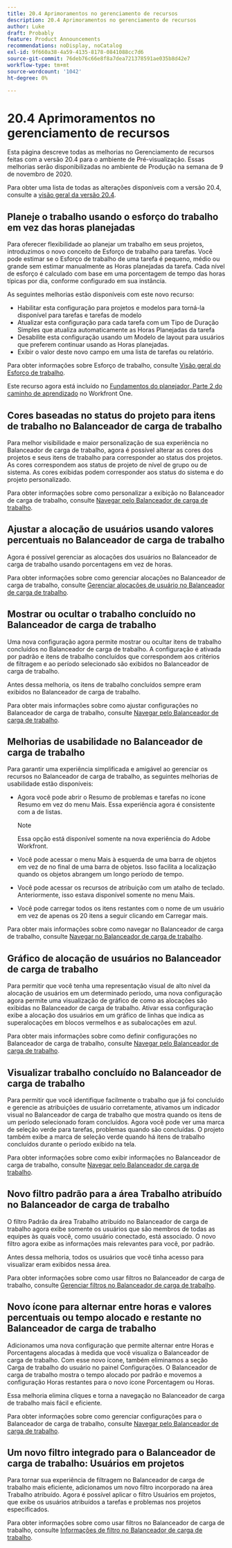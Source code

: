 ```yaml
---
title: 20.4 Aprimoramentos no gerenciamento de recursos
description: 20.4 Aprimoramentos no gerenciamento de recursos
author: Luke
draft: Probably
feature: Product Announcements
recommendations: noDisplay, noCatalog
exl-id: 9f660a38-4a59-4135-8178-0841088cc7d6
source-git-commit: 76deb76c66e8f8a7dea721378591ae035b8d42e7
workflow-type: tm+mt
source-wordcount: '1042'
ht-degree: 0%

---
```


# 20.4 Aprimoramentos no gerenciamento de recursos

Esta página descreve todas as melhorias no Gerenciamento de recursos feitas com a versão 20.4 para o ambiente de Pré-visualização. Essas melhorias serão disponibilizadas no ambiente de Produção na semana de 9 de novembro de 2020.

Para obter uma lista de todas as alterações disponíveis com a versão 20.4, consulte a [visão geral da versão 20.4](../../../product-announcements/product-releases/20.4-release-activity/20-4-release-overview.md).

## Planeje o trabalho usando o esforço do trabalho em vez das horas planejadas

Para oferecer flexibilidade ao planejar um trabalho em seus projetos, introduzimos o novo conceito de Esforço de trabalho para tarefas. Você pode estimar se o Esforço de trabalho de uma tarefa é pequeno, médio ou grande sem estimar manualmente as Horas planejadas da tarefa. Cada nível de esforço é calculado com base em uma porcentagem de tempo das horas típicas por dia, conforme configurado em sua instância.

As seguintes melhorias estão disponíveis com este novo recurso:

* Habilitar esta configuração para projetos e modelos para torná-la disponível para tarefas e tarefas de modelo
* Atualizar esta configuração para cada tarefa com um Tipo de Duração Simples que atualiza automaticamente as Horas Planejadas da tarefa
* Desabilite esta configuração usando um Modelo de layout para usuários que preferem continuar usando as Horas planejadas.
* Exibir o valor deste novo campo em uma lista de tarefas ou relatório.

Para obter informações sobre Esforço de trabalho, consulte [Visão geral do Esforço de trabalho](../../../manage-work/tasks/task-information/work-effort.md).

Este recurso agora está incluído no [Fundamentos do planejador, Parte 2 do caminho de aprendizado](https://one.workfront.com/s/learningpath3/planner-fundamentals-for-the-new-workfront-experience-part-2-plan-a-project-20Y0z000000bm79EAA) no Workfront One.

## Cores baseadas no status do projeto para itens de trabalho no Balanceador de carga de trabalho

Para melhor visibilidade e maior personalização de sua experiência no Balanceador de carga de trabalho, agora é possível alterar as cores dos projetos e seus itens de trabalho para corresponder ao status dos projetos. As cores correspondem aos status de projeto de nível de grupo ou de sistema. As cores exibidas podem corresponder aos status do sistema e do projeto personalizado.

Para obter informações sobre como personalizar a exibição no Balanceador de carga de trabalho, consulte [Navegar pelo Balanceador de carga de trabalho](../../../resource-mgmt/workload-balancer/navigate-the-workload-balancer.md).

## Ajustar a alocação de usuários usando valores percentuais no Balanceador de carga de trabalho

Agora é possível gerenciar as alocações dos usuários no Balanceador de carga de trabalho usando porcentagens em vez de horas.

Para obter informações sobre como gerenciar alocações no Balanceador de carga de trabalho, consulte [Gerenciar alocações de usuário no Balanceador de carga de trabalho](../../../resource-mgmt/workload-balancer/manage-user-allocations-workload-balancer.md).

## Mostrar ou ocultar o trabalho concluído no Balanceador de carga de trabalho

Uma nova configuração agora permite mostrar ou ocultar itens de trabalho concluídos no Balanceador de carga de trabalho. A configuração é ativada por padrão e itens de trabalho concluídos que correspondem aos critérios de filtragem e ao período selecionado são exibidos no Balanceador de carga de trabalho.

Antes dessa melhoria, os itens de trabalho concluídos sempre eram exibidos no Balanceador de carga de trabalho.

Para obter mais informações sobre como ajustar configurações no Balanceador de carga de trabalho, consulte [Navegar pelo Balanceador de carga de trabalho](../../../resource-mgmt/workload-balancer/navigate-the-workload-balancer.md).

## Melhorias de usabilidade no Balanceador de carga de trabalho

Para garantir uma experiência simplificada e amigável ao gerenciar os recursos no Balanceador de carga de trabalho, as seguintes melhorias de usabilidade estão disponíveis:

* Agora você pode abrir o Resumo de problemas e tarefas no ícone Resumo em vez do menu Mais. Essa experiência agora é consistente com a de listas.

  >[!NOTE]
  >
  >Essa opção está disponível somente na nova experiência do Adobe Workfront.

* Você pode acessar o menu Mais à esquerda de uma barra de objetos em vez de no final de uma barra de objetos. Isso facilita a localização quando os objetos abrangem um longo período de tempo.
* Você pode acessar os recursos de atribuição com um atalho de teclado. Anteriormente, isso estava disponível somente no menu Mais.
* Você pode carregar todos os itens restantes com o nome de um usuário em vez de apenas os 20 itens a seguir clicando em Carregar mais.

Para obter mais informações sobre como navegar no Balanceador de carga de trabalho, consulte [Navegar no Balanceador de carga de trabalho](../../../resource-mgmt/workload-balancer/navigate-the-workload-balancer.md).

## Gráfico de alocação de usuários no Balanceador de carga de trabalho

Para permitir que você tenha uma representação visual de alto nível da alocação de usuários em um determinado período, uma nova configuração agora permite uma visualização de gráfico de como as alocações são exibidas no Balanceador de carga de trabalho. Ativar essa configuração exibe a alocação dos usuários em um gráfico de linhas que indica as superalocações em blocos vermelhos e as subalocações em azul.

Para obter mais informações sobre como definir configurações no Balanceador de carga de trabalho, consulte [Navegar pelo Balanceador de carga de trabalho](../../../resource-mgmt/workload-balancer/navigate-the-workload-balancer.md).

## Visualizar trabalho concluído no Balanceador de carga de trabalho

Para permitir que você identifique facilmente o trabalho que já foi concluído e gerencie as atribuições de usuário corretamente, ativamos um indicador visual no Balanceador de carga de trabalho que mostra quando os itens de um período selecionado foram concluídos. Agora você pode ver uma marca de seleção verde para tarefas, problemas quando são concluídas. O projeto também exibe a marca de seleção verde quando há itens de trabalho concluídos durante o período exibido na tela.

Para obter informações sobre como exibir informações no Balanceador de carga de trabalho, consulte [Navegar pelo Balanceador de carga de trabalho](../../../resource-mgmt/workload-balancer/navigate-the-workload-balancer.md).

## Novo filtro padrão para a área Trabalho atribuído no Balanceador de carga de trabalho

O filtro Padrão da área Trabalho atribuído no Balanceador de carga de trabalho agora exibe somente os usuários que são membros de todas as equipes às quais você, como usuário conectado, está associado. O novo filtro agora exibe as informações mais relevantes para você, por padrão.

Antes dessa melhoria, todos os usuários que você tinha acesso para visualizar eram exibidos nessa área.

Para obter informações sobre como usar filtros no Balanceador de carga de trabalho, consulte [Gerenciar filtros no Balanceador de carga de trabalho](../../../resource-mgmt/workload-balancer/filter-information-workload-balancer.md).

## Novo ícone para alternar entre horas e valores percentuais ou tempo alocado e restante no Balanceador de carga de trabalho

Adicionamos uma nova configuração que permite alternar entre Horas e Porcentagens alocadas à medida que você visualiza o Balanceador de carga de trabalho. Com esse novo ícone, também eliminamos a seção Carga de trabalho do usuário no painel Configurações. O Balanceador de carga de trabalho mostra o tempo alocado por padrão e movemos a configuração Horas restantes para o novo ícone Porcentagem ou Horas.

Essa melhoria elimina cliques e torna a navegação no Balanceador de carga de trabalho mais fácil e eficiente.

Para obter informações sobre como gerenciar configurações para o Balanceador de carga de trabalho, consulte [Navegar pelo Balanceador de carga de trabalho](../../../resource-mgmt/workload-balancer/navigate-the-workload-balancer.md).

## Um novo filtro integrado para o Balanceador de carga de trabalho: Usuários em projetos

Para tornar sua experiência de filtragem no Balanceador de carga de trabalho mais eficiente, adicionamos um novo filtro incorporado na área Trabalho atribuído. Agora é possível aplicar o filtro Usuários em projetos, que exibe os usuários atribuídos a tarefas e problemas nos projetos especificados.

Para obter informações sobre como usar filtros no Balanceador de carga de trabalho, consulte [Informações de filtro no Balanceador de carga de trabalho](../../../resource-mgmt/workload-balancer/filter-information-workload-balancer.md).


